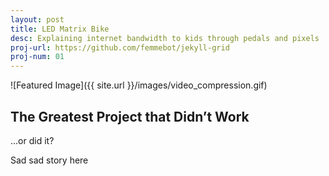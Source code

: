 ```yaml
---
layout: post
title: LED Matrix Bike
desc: Explaining internet bandwidth to kids through pedals and pixels
proj-url: https://github.com/femmebot/jekyll-grid
proj-num: 01
---
```


![Featured Image]({{ site.url }}/images/video_compression.gif)

## The Greatest Project that Didn’t Work

…or did it?

Sad sad story here